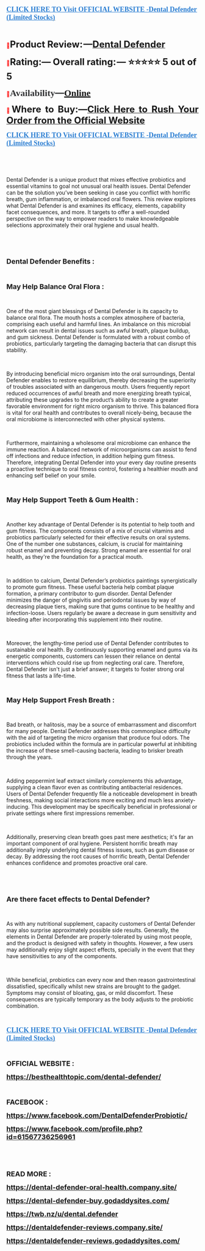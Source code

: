 <p align="left"><strong><a href="https://besthealthtopic.com/dental-defender-buy/" target="_blank"><span style="color: #2b7ed2;"><span style="font-family: source-serif-pro, Georgia, Cambria, 'Times New Roman', Times, serif;"><span style="font-size: large;"><span lang="en-US"><u>CLICK HERE TO Visit OFFICIAL WEBSITE -Dental Defender (Limited Stocks)</u></span></span></span></span></a></strong></p>
<p>&nbsp;</p>
<p align="justify"><span style="color: #ff0000;">📣</span><span style="font-size: x-large;"><span lang="en-US"><strong>Product Review: &mdash;</strong></span></span><a href="https://www.facebook.com/DentalDefenderProbiotic/" target="_blank"><span style="font-size: x-large;"><span lang="en-US"><strong>Dental Defender</strong></span></span></a></p>
<p><span style="color: #ff0000;">📣</span><span style="font-size: x-large;"><span lang="en-US"><strong>Rating:&mdash; Overall rating: &mdash; ⭐⭐⭐⭐⭐ 5 out of 5</strong></span></span></p>
<p><strong><span style="color: #ff0000;">📣</span></strong><strong><span style="color: #323335;"><span style="font-family: 'PT Serif', serif;"><span style="font-size: x-large;"><span lang="en-US"><strong>Availability</strong></span></span></span></span></strong><strong><span style="color: #323335;"><span style="font-size: x-large;">&mdash;</span></span></strong><strong><a href="https://besthealthtopic.com/dental-defender-buy/" target="_blank"><span style="font-family: 'PT Serif', serif;"><span style="font-size: x-large;"><span lang="en-US"><u><strong>Online</strong></u></span></span></span></a></strong></p>
<p align="justify"><span style="color: #ff0000;">📣</span><span style="font-size: x-large;"><span lang="en-US"><strong>Where to Buy:&mdash;</strong></span></span><a href="https://besthealthtopic.com/dental-defender-buy/"><span style="font-size: x-large;"><strong>Click Here to Rush Your Order from the Official Website</strong></span></a></p>
<p align="left"><strong><a href="https://besthealthtopic.com/dental-defender-buy/" target="_blank"><span style="color: #2b7ed2;"><span style="font-family: source-serif-pro, Georgia, Cambria, 'Times New Roman', Times, serif;"><span style="font-size: large;"><span lang="en-US"><u><strong>CLICK HERE TO Visit OFFICIAL WEBSITE -Dental Defender (Limited Stocks)</strong></u></span></span></span></span></a></strong></p>
<p>&nbsp;</p>
<p>&nbsp;</p>
<p>Dental Defender is a unique product that mixes effective probiotics and essential vitamins to goal not unusual oral health issues. Dental Defender can be the solution you&rsquo;ve been seeking in case you conflict with horrific breath, gum inflammation, or imbalanced oral flowers. This review explores what Dental Defender is and examines its efficacy, elements, capability facet consequences, and more. It targets to offer a well-rounded perspective on the way to empower readers to make knowledgeable selections approximately their oral hygiene and usual health.</p>
<p>&nbsp;</p>
<p>&nbsp;</p>
<p><span style="font-size: large;"><strong>Dental Defender Benefits :</strong></span></p>
<p>&nbsp;</p>
<p><span style="font-size: large;"><strong>May Help Balance Oral Flora :</strong></span></p>
<p>&nbsp;</p>
<p>One of the most giant blessings of Dental Defender is its capacity to balance oral flora. The mouth hosts a complex atmosphere of bacteria, comprising each useful and harmful lines. An imbalance on this microbial network can result in dental issues such as awful breath, plaque buildup, and gum sickness. Dental Defender is formulated with a robust combo of probiotics, particularly targeting the damaging bacteria that can disrupt this stability.</p>
<p>&nbsp;</p>
<p>By introducing beneficial micro organism into the oral surroundings, Dental Defender enables to restore equilibrium, thereby decreasing the superiority of troubles associated with an dangerous mouth. Users frequently report reduced occurrences of awful breath and more energizing breath typical, attributing these upgrades to the product&rsquo;s ability to create a greater favorable environment for right micro organism to thrive. This balanced flora is vital for oral health and contributes to overall nicely-being, because the oral microbiome is interconnected with other physical systems.</p>
<p>&nbsp;</p>
<p>Furthermore, maintaining a wholesome oral microbiome can enhance the immune reaction. A balanced network of microorganisms can assist to fend off infections and reduce infection, in addition helping gum fitness. Therefore, integrating Dental Defender into your every day routine presents a proactive technique to oral fitness control, fostering a healthier mouth and enhancing self belief on your smile.</p>
<p>&nbsp;</p>
<p><span style="font-size: large;"><strong>May Help Support Teeth &amp; Gum Health :</strong></span></p>
<p>&nbsp;</p>
<p>Another key advantage of Dental Defender is its potential to help tooth and gum fitness. The components consists of a mix of crucial vitamins and probiotics particularly selected for their effective results on oral systems. One of the number one substances, calcium, is crucial for maintaining robust enamel and preventing decay. Strong enamel are essential for oral health, as they're the foundation for a practical mouth.</p>
<p>&nbsp;</p>
<p>In addition to calcium, Dental Defender&rsquo;s probiotics paintings synergistically to promote gum fitness. These useful bacteria help combat plaque formation, a primary contributor to gum disorder. Dental Defender minimizes the danger of gingivitis and periodontal issues by way of decreasing plaque tiers, making sure that gums continue to be healthy and infection-loose. Users regularly be aware a decrease in gum sensitivity and bleeding after incorporating this supplement into their routine.</p>
<p>&nbsp;</p>
<p>Moreover, the lengthy-time period use of Dental Defender contributes to sustainable oral health. By continuously supporting enamel and gums via its energetic components, customers can lessen their reliance on dental interventions which could rise up from neglecting oral care. Therefore, Dental Defender isn't just a brief answer; it targets to foster strong oral fitness that lasts a life-time.</p>
<p>&nbsp;</p>
<p><span style="font-size: large;"><strong>May Help Support Fresh Breath :</strong></span></p>
<p>&nbsp;</p>
<p>Bad breath, or halitosis, may be a source of embarrassment and discomfort for many people. Dental Defender addresses this commonplace difficulty with the aid of targeting the micro organism that produce foul odors. The probiotics included within the formula are in particular powerful at inhibiting the increase of these smell-causing bacteria, leading to brisker breath through the years.</p>
<p>&nbsp;</p>
<p>Adding peppermint leaf extract similarly complements this advantage, supplying a clean flavor even as contributing antibacterial residences. Users of Dental Defender frequently file a noticeable development in breath freshness, making social interactions more exciting and much less anxiety-inducing. This development may be specifically beneficial in professional or private settings where first impressions remember.</p>
<p>&nbsp;</p>
<p>Additionally, preserving clean breath goes past mere aesthetics; it's far an important component of oral hygiene. Persistent horrific breath may additionally imply underlying dental fitness issues, such as gum disease or decay. By addressing the root causes of horrific breath, Dental Defender enhances confidence and promotes proactive oral care.</p>
<p>&nbsp;</p>
<p>&nbsp;</p>
<p><span style="font-size: large;"><strong>Are there facet effects to Dental Defender?</strong></span></p>
<p>&nbsp;</p>
<p>As with any nutritional supplement, capacity customers of Dental Defender may also surprise approximately possible side results. Generally, the elements in Dental Defender are properly-tolerated by using most people, and the product is designed with safety in thoughts. However, a few users may additionally enjoy slight aspect effects, specially in the event that they have sensitivities to any of the components.</p>
<p>&nbsp;</p>
<p>While beneficial, probiotics can every now and then reason gastrointestinal dissatisfied, specifically whilst new strains are brought to the gadget. Symptoms may consist of bloating, gas, or mild discomfort. These consequences are typically temporary as the body adjusts to the probiotic combination.</p>
<p>&nbsp;</p>
<p align="left"><strong><a href="https://besthealthtopic.com/dental-defender-buy/" target="_blank"><span style="color: #2b7ed2;"><span style="font-family: source-serif-pro, Georgia, Cambria, 'Times New Roman', Times, serif;"><span style="font-size: large;"><span lang="en-US"><u><strong>CLICK HERE TO Visit OFFICIAL WEBSITE -Dental Defender (Limited Stocks)</strong></u></span></span></span></span></a></strong></p>
<p align="left">&nbsp;</p>
<p><span style="font-size: large;"><strong>OFFICIAL WEBSITE :</strong></span></p>
<p><span style="font-size: large;"><strong><a href="https://besthealthtopic.com/dental-defender/">https://besthealthtopic.com/dental-defender/</a></strong></span></p>
<p>&nbsp;</p>
<p><span style="font-size: large;"><strong>FACEBOOK :</strong></span></p>
<p><span style="font-size: large;"><strong><a href="https://www.facebook.com/DentalDefenderProbiotic/">https://www.facebook.com/DentalDefenderProbiotic/</a></strong></span></p>
<p><span style="font-size: large;"><strong><a href="https://www.facebook.com/profile.php?id=61567736256961">https://www.facebook.com/profile.php?id=61567736256961</a></strong></span></p>
<p>&nbsp;</p>
<p>&nbsp;</p>
<p><span style="font-size: large;"><strong>READ MORE :</strong></span></p>
<p><span style="font-size: large;"><strong><a href="https://dental-defender-oral-health.company.site/">https://dental-defender-oral-health.company.site/</a></strong></span></p>
<p><span style="font-size: large;"><strong><a href="https://dental-defender-buy.godaddysites.com/">https://dental-defender-buy.godaddysites.com/</a></strong></span></p>
<p><span style="font-size: large;"><strong><a href="https://twb.nz/u/dental.defender">https://twb.nz/u/dental.defender</a></strong></span></p>
<p><a href="https://dentaldefender-reviews.company.site/"><span style="font-size: large;"><span lang="en-US"><strong>https://dentaldefender-reviews.company.site/</strong></span></span></a></p>
<p><span style="font-size: large;"><a href="https://dentaldefender-reviews.godaddysites.com/"><strong>https://dentaldefender-reviews.godaddysites.com/</strong></a></span></p>
<p>&nbsp;</p>
